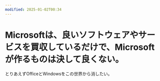 ```yaml
---
modified: 2025-01-02T00:34
---
```

# Microsoftは、良いソフトウェアやサービスを買収しているだけで、Microsoftが作るものは決して良くない。

とりあえずOfficeとWindowsをこの世界から消したい。